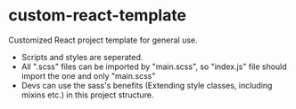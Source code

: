 # custom-react-template

Customized React project template for general use.

- Scripts and styles are seperated.
- All ".scss" files can be imported by "main.scss", so "index.js" file should import the one and only "main.scss"
- Devs can use the sass's benefits (Extending style classes, including mixins etc.) in this project structure.

